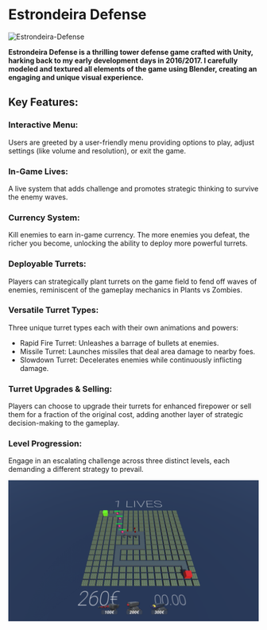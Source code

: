 # **Estrondeira Defense**
![Estrondeira-Defense](https://socialify.git.ci/bakill3/C-PC-Game---Estrondeira-Defense/image?language=1&name=1&owner=1&pattern=Formal%20Invitation&stargazers=1&theme=Light)

**Estrondeira Defense is a thrilling tower defense game crafted with Unity, harking back to my early development days in 2016/2017. I carefully modeled and textured all elements of the game using Blender, creating an engaging and unique visual experience.**

## **Key Features:**

### **Interactive Menu:**
Users are greeted by a user-friendly menu providing options to play, adjust settings (like volume and resolution), or exit the game.

### **In-Game Lives:**
A live system that adds challenge and promotes strategic thinking to survive the enemy waves.

### **Currency System:**
Kill enemies to earn in-game currency. The more enemies you defeat, the richer you become, unlocking the ability to deploy more powerful turrets.

### **Deployable Turrets:**
Players can strategically plant turrets on the game field to fend off waves of enemies, reminiscent of the gameplay mechanics in Plants vs Zombies. 

### **Versatile Turret Types:**
Three unique turret types each with their own animations and powers:
- Rapid Fire Turret: Unleashes a barrage of bullets at enemies.
- Missile Turret: Launches missiles that deal area damage to nearby foes.
- Slowdown Turret: Decelerates enemies while continuously inflicting damage.

### **Turret Upgrades & Selling:**
Players can choose to upgrade their turrets for enhanced firepower or sell them for a fraction of the original cost, adding another layer of strategic decision-making to the gameplay.

### **Level Progression:**
Engage in an escalating challenge across three distinct levels, each demanding a different strategy to prevail.

![Game Image](https://github.com/bakill3/C-PC-Game---Estrondeira-Defense/blob/master/imagem.png)
